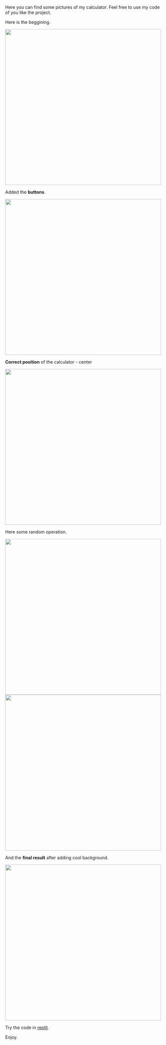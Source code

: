 Here you can find some pictures of my calculator.
Feel free to use my code of you like the project.

Here is the beggining.

<img src='https://user-images.githubusercontent.com/100487082/183724555-79039075-9019-4efd-8b5b-56f3c3ab7beb.png' width='500' heigth='500'/><br>


Added the **buttons**.

<img src='https://user-images.githubusercontent.com/100487082/183724715-f2da1150-9d58-49c9-b995-d0ab17c779d8.png' width='500' heigth='500'/><br>


**Correct position** of the calculator - center

<img src='https://user-images.githubusercontent.com/100487082/183724736-0828bf56-64b6-43db-be93-9c9d30d83213.png' width='500' heigth='500'/><br>


Here some random operation.

<img src='https://user-images.githubusercontent.com/100487082/183724758-46ad455f-4e76-4e9b-9e22-afc2dc71ee5e.png' width='500' heigth='500'/><br>
<img src='https://user-images.githubusercontent.com/100487082/183724763-45f20c16-8210-4523-9464-e1626c1a1574.png' width='500' heigth='500'/><br>

And the **final result** after adding cool background.

<img src='https://user-images.githubusercontent.com/100487082/183724774-935dac1f-00f1-428f-8240-79866de80c29.png' width='500' heigth='500'/><br>

Try the code in [replit](https://replit.com/@achkatam/Calculator#index.html).

Enjoy.
